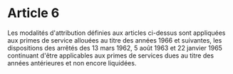 # Article 6

Les modalités d'attribution définies aux articles ci-dessus sont appliquées aux primes de service allouées au titre des années 1966 et suivantes, les dispositions des arrêtés des 13 mars 1962, 5 août 1963 et 22 janvier 1965 continuant d'être applicables aux primes de services dues au titre des années antérieures et non encore liquidées.
